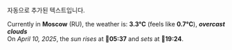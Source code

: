 
자동으로 추가된 텍스트입니다.

<!--START_SECTION:weather:moscow-->
Currently in **Moscow** (RU), the weather is: **3.3°C** (feels like **0.7°C**), ***overcast clouds***<br/>
On *April 10, 2025*, the *sun rises* at 🌅**05:37** and *sets* at 🌇**19:24**.
<!--END_SECTION:weather-->
